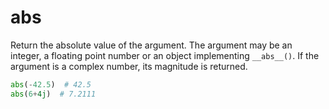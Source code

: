 # abs

Return the absolute value of the argument. The argument may be an integer, a floating
point number or an object implementing `__abs__()`. If the argument is a complex number,
its magnitude is returned.

```python
abs(-42.5)  # 42.5
abs(6+4j)  # 7.2111
```
